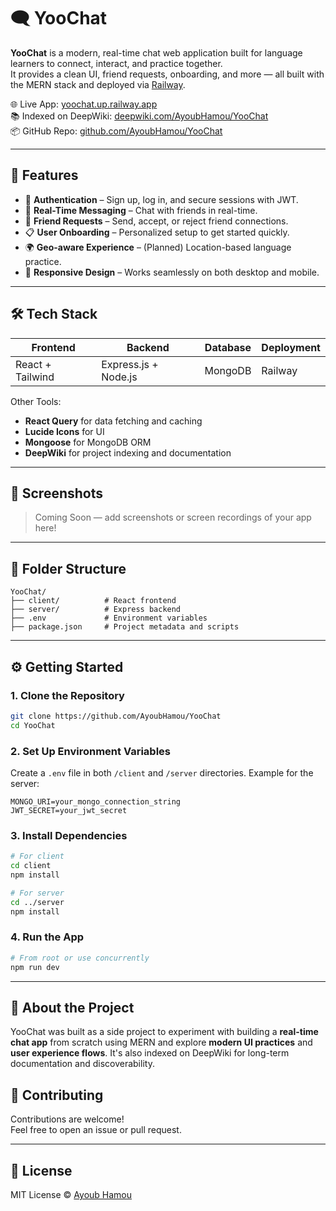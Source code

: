 # 🗨️ YooChat

**YooChat** is a modern, real-time chat web application built for language learners to connect, interact, and practice together.  
It provides a clean UI, friend requests, onboarding, and more — all built with the MERN stack and deployed via [Railway](https://railway.app).

🌐 Live App: [yoochat.up.railway.app](https://yoochat.up.railway.app/)  
📚 Indexed on DeepWiki: [deepwiki.com/AyoubHamou/YooChat](https://deepwiki.com/AyoubHamou/YooChat)  
📦 GitHub Repo: [github.com/AyoubHamou/YooChat](https://github.com/AyoubHamou/YooChat)

---

## 🚀 Features

- 🔐 **Authentication** – Sign up, log in, and secure sessions with JWT.
- 💬 **Real-Time Messaging** – Chat with friends in real-time.
- 👥 **Friend Requests** – Send, accept, or reject friend connections.
- 📋 **User Onboarding** – Personalized setup to get started quickly.
- 🌍 **Geo-aware Experience** – (Planned) Location-based language practice.
- 📱 **Responsive Design** – Works seamlessly on both desktop and mobile.

---

## 🛠️ Tech Stack

| Frontend | Backend | Database | Deployment |
|----------|---------|----------|------------|
| React + Tailwind | Express.js + Node.js | MongoDB | Railway |

Other Tools:
- **React Query** for data fetching and caching
- **Lucide Icons** for UI
- **Mongoose** for MongoDB ORM
- **DeepWiki** for project indexing and documentation

---

## 📸 Screenshots

> Coming Soon — add screenshots or screen recordings of your app here!

---

## 📁 Folder Structure

```
YooChat/
├── client/          # React frontend
├── server/          # Express backend
├── .env             # Environment variables
├── package.json     # Project metadata and scripts
```

---

## ⚙️ Getting Started

### 1. Clone the Repository

```bash
git clone https://github.com/AyoubHamou/YooChat
cd YooChat
```

### 2. Set Up Environment Variables

Create a `.env` file in both `/client` and `/server` directories. Example for the server:

```env
MONGO_URI=your_mongo_connection_string
JWT_SECRET=your_jwt_secret
```

### 3. Install Dependencies

```bash
# For client
cd client
npm install

# For server
cd ../server
npm install
```

### 4. Run the App

```bash
# From root or use concurrently
npm run dev
```

---

## 🧠 About the Project

YooChat was built as a side project to experiment with building a **real-time chat app** from scratch using MERN and explore **modern UI practices** and **user experience flows**. It's also indexed on DeepWiki for long-term documentation and discoverability.


## 🤝 Contributing

Contributions are welcome!  
Feel free to open an issue or pull request.

---

## 📄 License

MIT License © [Ayoub Hamou](https://github.com/AyoubHamou)
